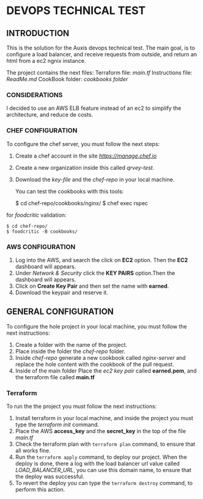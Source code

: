 # DEVOPS TECHNICAL TEST

## INTRODUCTION

This is the solution for the Auxis devops technical test. 
The main goal, is to configure a load balancer, and receive requests from outside, 
and return an html from a ec2 ngnix instance.

The project contains the next files:
    Terraform file: _main.tf_
    Instructions file: _ReadMe.md_
    CookBook folder: _cookbooks folder_


### CONSIDERATIONS

I decided to use an AWS ELB feature instead of an ec2 to simplify the architecture, and reduce de costs.

### CHEF CONFIGURATION

To configure the chef server, you must follow the next steps:
1. Create a chef account in the site _https://manage.chef.io_ 
2. Create a new organization inside this called _qrvey-test_.
3. Download the _key-file_ and the _chef-repo_ in your local machine.

    You can test the cookbooks with this tools:

    $ cd chef-repo/cookbooks/nginx/
    $ chef exec rspec

for _foodcritic_ validation:

    $ cd chef-repo/
    $ foodcritic -B cookbooks/

### AWS CONFIGURATION

1. Log into the AWS, and search the click on **EC2** option. Then the **EC2** dashboard will appears.
2. Under _Network & Security_ click the **KEY PAIRS** option.Then the dashboard will appears.
3. Click on **Create Key Pair** and then set the name with **earned**.
4. Download the keypair and reserve it.

## GENERAL CONFIGURATION

To configure the hole project in your local machine, you must follow the next instructions:
1. Create a folder with the name of the project.
2. Place inside the folder the _chef-repo_ folder.
3. Inside _chef-repo_ generate a new cookbook called _nginx-server_ and replace the hole content
   with the cookbook of the pull request.
4. Inside of the main folder Place the _ec2 key pair_ called **earned.pem**, and the terraform file called
   **main.tf**   

### Terraform 

To run the the project you must follow the next instructions:
1. Install terraform in your local machine, and inside the project you must type the _terraform init_ command.
2. Place the AWS **access_key** and the **secret_key** in the top of the file _main.tf_
3. Check the terraform plan with `terraform plan` command, to ensure that all works fine.
4. Run the `terraform apply` command, to deploy our project. When the deploy is done, there a log
   with the load balancer url value called _LOAD_BALANCER_URL_, you can use this domain name, to 
   ensure that the deploy was successful.
5. To revert the deploy you can type the `terraform destroy` command, to perform this action.

